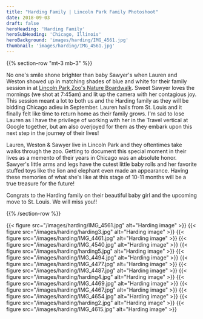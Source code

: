 ```yaml
---
title: "Harding Family | Lincoln Park Family Photoshoot"
date: 2018-09-03
draft: false
heroHeading: 'Harding Family'
heroSubHeading: 'Chicago, Illinois'
heroBackground: 'images/harding/IMG_4561.jpg'
thumbnail: 'images/harding/IMG_4561.jpg'
---
```


{{% section-row "mt-3 mb-3" %}}

No one's smile shone brighter than baby Sawyer's when Lauren and Weston showed up in matching shades of blue and white for their family session in at [Lincoln Park Zoo's Nature Boardwalk](https://www.lpzoo.org/exhibit/nature-boardwalk). Sweet Sawyer loves the mornings (we shot at 7:45am) and lit up the camera with her contagious joy. This session meant a lot to both us and the Harding family as they will be bidding Chicago adieu in September. Lauren hails from St. Louis and it finally felt like time to return home as their family grows. I'm sad to lose Lauren as I have the privilege of working with her in the Travel vertical at Google together, but am also overjoyed for them as they embark upon this next step in the journey of their lives!

Lauren, Weston & Sawyer live in Lincoln Park and they oftentimes take walks through the zoo. Getting to document this special moment in their lives as a memento of their years in Chicago was an absolute honor. Sawyer's little arms and legs have the cutest little baby rolls and her favorite stuffed toys like the lion and elephant even made an appearance. Having these memories of what she's like at this stage of 10-11 months will be a true treasure for the future! 

Congrats to the Harding family on their beautiful baby girl and the upcoming move to St. Louis. We will miss you!!

{{% /section-row %}}

{{< figure src="/images/harding/IMG_4561.jpg" alt="Harding image" >}}
{{< figure src="/images/harding/harding3.jpg" alt="Harding image" >}}
{{< figure src="/images/harding/IMG_4461.jpg" alt="Harding image" >}}
{{< figure src="/images/harding/IMG_4540.jpg" alt="Harding image" >}}
{{< figure src="/images/harding/harding5.jpg" alt="Harding image" >}}
{{< figure src="/images/harding/IMG_4494.jpg" alt="Harding image" >}}
{{< figure src="/images/harding/IMG_4477.jpg" alt="Harding image" >}}
{{< figure src="/images/harding/IMG_4487.jpg" alt="Harding image" >}}
{{< figure src="/images/harding/harding4.jpg" alt="Harding image" >}}
{{< figure src="/images/harding/IMG_4469.jpg" alt="Harding image" >}}
{{< figure src="/images/harding/IMG_4467.jpg" alt="Harding image" >}}
{{< figure src="/images/harding/IMG_4654.jpg" alt="Harding image" >}}
{{< figure src="/images/harding/harding2.jpg" alt="Harding image" >}}
{{< figure src="/images/harding/IMG_4615.jpg" alt="Harding image" >}}